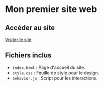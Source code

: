 # Mon premier site web


## Accéder au site
[Visiter le site](https://augu-gif.github.io/mon-premier-site-web)

## Fichiers inclus
- `index.html` : Page d'accueil du site.
- `style.css` : Feuille de style pour le design.
- `behavior.js` : Script pour les interactions.
